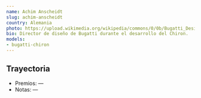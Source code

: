 ```yaml
---
name: Achim Anscheidt
slug: achim-anscheidt
country: Alemania
photo: https://upload.wikimedia.org/wikipedia/commons/0/0b/Bugatti_Design_Director_Achim_Anscheidt.jpg
bio: Director de diseño de Bugatti durante el desarrollo del Chiron.
models:
- bugatti-chiron
---
```


## Trayectoria

- Premios: —
- Notas: —

